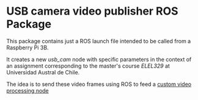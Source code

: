# USB camera video publisher ROS Package

This package contains just a ROS launch file intended to be called from a Raspberry Pi 3B.

It creates a new *usb_cam* node with specific parameters in the context of an assignment corresponding to the master's course *ELEL329* at Universidad Austral de Chile.

The idea is to send these video frames using ROS to feed a [custom video processing node](https://github.com/jbarria-uach/ELEL329_image_inverter)
